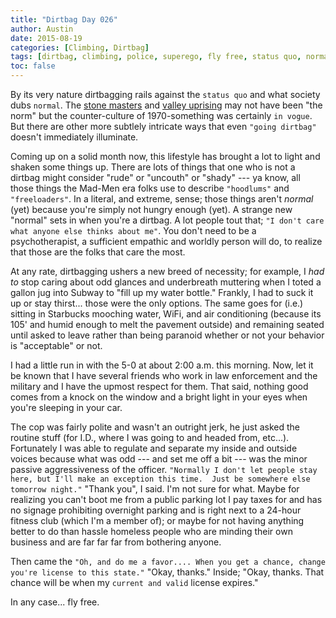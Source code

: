 ```yaml
---
title: "Dirtbag Day 026"
author: Austin
date: 2015-08-19
categories: [Climbing, Dirtbag]
tags: [dirtbag, climbing, police, superego, fly free, status quo, normal]
toc: false
---
```


By its very nature dirtbagging rails against the ```status quo``` and what society dubs ```normal```.  The [stone masters](http://www.amazon.com/The-Stonemasters-California-Climbers-Seventies/dp/0984094903) and [valley uprising](http://valleyuprising.com/index.php) may not have been "the norm" but the counter-culture of 1970-something was certainly ```in vogue```.  But there are other more subtlely intricate ways that even ```"going dirtbag"``` doesn't immediately illuminate.

Coming up on a solid month now, this lifestyle has brought a lot to light and shaken some things up.  There are lots of things that one who is not a dirtbag might consider "rude" or "uncouth" or "shady" --- ya know, all those things the Mad-Men era folks use to describe ```"hoodlums"``` and ```"freeloaders"```.  In a literal, and extreme, sense; those things aren't *normal* (yet) because you're simply not hungry enough (yet).  A strange new "normal" sets in when you're a dirtbag.  A lot people tout that; ```"I don't care what anyone else thinks about me"```.  You don't need to be a psychotherapist, a sufficient empathic and worldly person will do, to realize that those are the folks that care the most.

At any rate, dirtbagging ushers a new breed of necessity; for example, I *had to* stop caring about odd glances and underbreath muttering when I toted a gallon jug into Subway to "fill up my water bottle."  Frankly, I had to suck it up or stay thirst... those were the only options.  The same goes for (i.e.) sitting in Starbucks mooching water, WiFi, and air conditioning (because its 105' and humid enough to melt the pavement outside) and remaining seated until asked to leave rather than being paranoid whether or not your behavior is "acceptable" or not.

I had a little run in with the 5-0 at about 2:00 a.m. this morning.  Now, let it be known that I have several friends who work in law enforcement and the military and I have the upmost respect for them.  That said, nothing good comes from a knock on the window and a bright light in your eyes when you're sleeping in your car.

The cop was fairly polite and wasn't an outright jerk, he just asked the routine stuff (for I.D., where I was going to and headed from, etc...).  Fortunately I was able to regulate and separate my inside and outside voices because what was odd --- and set me off a bit --- was the minor passive aggressiveness of the officer.  ```"Normally I don't let people stay here, but I'll make an exception this time.  Just be somewhere else tomorrow night."```  "Thank you", I said.  I'm not sure for what.  Maybe for realizing you can't boot me from a public parking lot I pay taxes for and has no signage prohibiting overnight parking and is right next to a 24-hour fitness club (which I'm a member of); or maybe for not having anything better to do than hassle homeless people who are minding their own business and are far far far from bothering anyone.

Then came the ```"Oh, and do me a favor.... When you get a chance, change you're license to this state."```  "Okay, thanks."  Inside; "Okay, thanks.  That chance will be when my ```current and valid``` license expires."

In any case... fly free.
